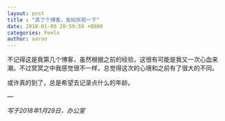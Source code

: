 ```yaml
---
layout: post
title : "弄了个博客，发帖庆祝一下"
date: 2018-01-09 20:59:59 +0800
categories: Feels
author: aaron
---
```


不记得这是我第几个博客，虽然根据之前的经验，这很有可能是我又一次心血来潮。不过冥冥之中我感觉很不一样，总觉得这次的心境和之前有了很大的不同。

或许真的到了，总是希望去记录点什么的年龄。

—

*写于2018年1月29日，办公室*

